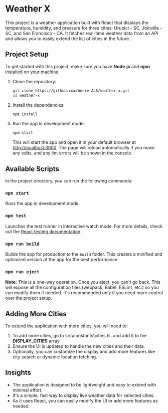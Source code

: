 # Weather X

This project is a weather application built with React that displays the temperature, humidity, and pressure for three cities: Urubici - SC, Joinville - SC, and San Francisco - CA. It fetches real-time weather data from an API and allows you to easily extend the list of cities in the future.

## Project Setup

To get started with this project, make sure you have **Node.js** and **npm** installed on your machine.

1. Clone the repository:

   ```bash
   git clone https://github.com/Andre-ALS/weather-x.git
   cd weather-x
   ```

2. Install the dependencies:

   ```bash
   npm install
   ```

3. Run the app in development mode:

   ```bash
   npm start
   ```

   This will start the app and open it in your default browser at [http://localhost:3000](http://localhost:3000). The page will reload automatically if you make any edits, and any lint errors will be shown in the console.

## Available Scripts

In the project directory, you can run the following commands:

### `npm start`

Runs the app in development mode.

### `npm test`

Launches the test runner in interactive watch mode. For more details, check out the [React testing documentation](https://reactjs.org/docs/testing.html).

### `npm run build`

Builds the app for production to the `build` folder. This creates a minified and optimized version of the app for the best performance.

### `npm run eject`

**Note:** This is a one-way operation. Once you eject, you can't go back. This will expose all the configuration files (webpack, Babel, ESLint, etc.) so you can modify them if needed. It's recommended only if you need more control over the project setup.

## Adding More Cities

To extend the application with more cities, you will need to:

1. To add more cities, go to src\constants\cities.ts. and add it to the **DISPLAY_CITIES** array.
2. Ensure the UI is updated to handle the new cities and their data.
3. Optionally, you can customize the display and add more features like city search or dynamic location fetching.

## Insights

- The application is designed to be lightweight and easy to extend with minimal effort.
- It's a simple, fast way to display live weather data for selected cities.
- As it uses React, you can easily modify the UI or add more features as needed.
